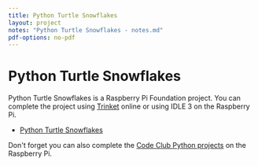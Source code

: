 ```yaml
---
title: Python Turtle Snowflakes
layout: project
notes: "Python Turtle Snowflakes - notes.md"
pdf-options: no-pdf
---
```


# Python Turtle Snowflakes

Python Turtle Snowflakes is a Raspberry Pi Foundation project. You can complete the project using [Trinket](jumpto.cc/python-new) online or using IDLE 3 on the Raspberry Pi. 

+ [Python Turtle Snowflakes](https://www.raspberrypi.org/learning/turtle-snowflakes/)

Don't forget you can also complete the [Code Club Python projects](https://codeclubprojects.org/en-GB/python/) on the Raspberry Pi. 

